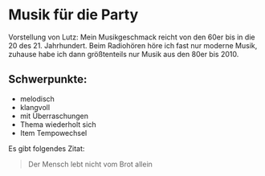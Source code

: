 # Musik für die Party

Vorstellung von Lutz: Mein Musikgeschmack reicht von den 60er bis in die 20 des 21. Jahrhundert.
Beim Radiohören höre ich fast nur moderne Musik, zuhause habe ich dann größtenteils nur Musik aus den 
80er bis 2010.

## Schwerpunkte:
* melodisch
* klangvoll
* mit Überraschungen
* Thema wiederholt sich
* Item Tempowechsel

Es gibt folgendes Zitat: 
> Der Mensch lebt nicht vom Brot allein